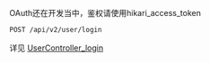 OAuth还在开发当中，鉴权请使用hikari_access_token

```bash
POST /api/v2/user/login
```

详见 <a href="#/User/UserController_login">UserController_login</a>
